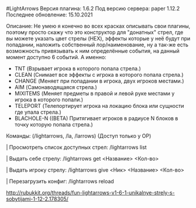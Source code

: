 #LightArrows
Версия плагина: 1.6.2
Под версию сервера: paper 1.12.2
Последнее обновление: 15.10.2021

Описание: Не умею я конечно во всех красках описывать свои плагины, поэтому просто скажу что это конструктор для "донатных" стрел, где вы можете указать цвет стрелы (HEX), эффекты которые у неё будут при попадании, наложить собственный лор/наименование, ну а так-же есть возможность привязывать к ним определённые события, на данный момент доступно 6 событий. А именно:
- TNT (Взрывает игрока в которого попала стрела.)
- CLEAN (Снимает все эффекты с игрока в которого попала стрела.)
- CHANGE (Меняет при попадании в игрока, двух игроков местами.)
- AIM (Самонаводящаяся стрела.)
- MIXITEMS (Меняет предметы в правой и левой руке местами у игрока в которого попали.)
- TELEPORT (Телепортирует игрока на локацию блока или сущности где упала стрела.)
- BLACHOLE-N ((BETA) Притягивает игроков в радиусе N блоков в точку которую попала стрела.)

Команды: (/lightarrows, /la, /larrows) (Доступ только у OP)

 | Просмотреть список доступных стрел: /lightarrows list
 
 | Выдать себе стрелу: /lightarrows get <Название> <Кол-во>
 
 | Выдать игроку стрелу: /lightarrows give <Ник> <Название> <Кол-во>
 
 | Перезагрузить конфиг: /lightarrows reload

http://rubukkit.org/threads/fun-lightarrows-v1-6-1-unikalnye-strely-s-sobytijami-1-12-2.178305/
